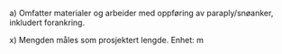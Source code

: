 a) Omfatter materialer og arbeider med oppføring av paraply/snøanker, inkludert forankring.

x) Mengden måles som prosjektert lengde. Enhet: m

